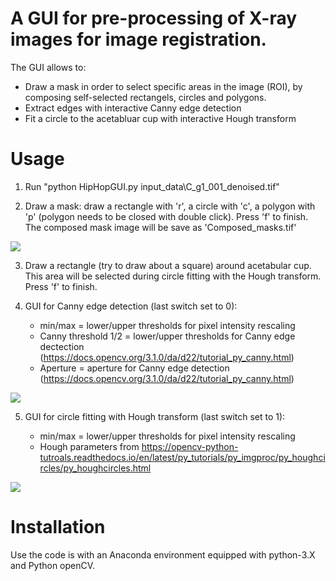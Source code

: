 # A GUI for pre-processing of X-ray images for image registration.

The GUI allows to:
- Draw a mask in order to select specific areas in the image (ROI), by composing self-selected rectangels, circles and polygons.
- Extract edges with interactive Canny edge detection
- Fit a circle to the acetabluar cup with interactive Hough transform

# Usage

1) Run "python HipHopGUI.py input_data\\C_g1_001_denoised.tif"

2) Draw a mask: draw a rectangle with 'r', a circle with 'c', a polygon with 'p' (polygon needs to be closed with double click). Press 'f' to finish. The 
composed mask image will be save as 'Composed_masks.tif'

![](demo_images/ROI_demo%50spaces.png)

3) Draw a rectangle (try to draw about a square) around acetabular cup. This area will be selected during circle fitting with the Hough transform. Press 'f' to finish. 

4) GUI for Canny edge detection (last switch set to 0): 

	- min/max = lower/upper thresholds for pixel intensity rescaling
	- Canny threshold 1/2 = lower/upper thresholds for Canny edge dectection (https://docs.opencv.org/3.1.0/da/d22/tutorial_py_canny.html)
	- Aperture = aperture for Canny edge detection (https://docs.opencv.org/3.1.0/da/d22/tutorial_py_canny.html)

![](demo_images/Demo_Canny_edge%50spaces.png)

5) GUI for circle fitting with Hough transform (last switch set to 1):

	- min/max = lower/upper thresholds for pixel intensity rescaling
	- Hough parameters from https://opencv-python-tutroals.readthedocs.io/en/latest/py_tutorials/py_imgproc/py_houghcircles/py_houghcircles.html
	
![](demo_images/Hough%50spaces.png)
 

# Installation
Use the code is with an Anaconda environment equipped with python-3.X and Python openCV.